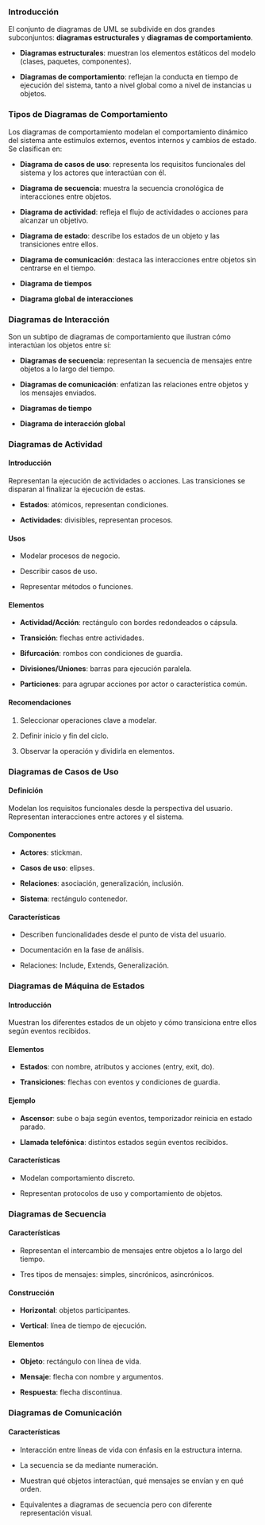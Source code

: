 ### Introducción

El conjunto de diagramas de UML se subdivide en dos grandes subconjuntos: **diagramas estructurales** y **diagramas de comportamiento**.

- **Diagramas estructurales**: muestran los elementos estáticos del modelo (clases, paquetes, componentes).
    
- **Diagramas de comportamiento**: reflejan la conducta en tiempo de ejecución del sistema, tanto a nivel global como a nivel de instancias u objetos.
    

### Tipos de Diagramas de Comportamiento

Los diagramas de comportamiento modelan el comportamiento dinámico del sistema ante estímulos externos, eventos internos y cambios de estado. Se clasifican en:

- **Diagrama de casos de uso**: representa los requisitos funcionales del sistema y los actores que interactúan con él.
    
- **Diagrama de secuencia**: muestra la secuencia cronológica de interacciones entre objetos.
    
- **Diagrama de actividad**: refleja el flujo de actividades o acciones para alcanzar un objetivo.
    
- **Diagrama de estado**: describe los estados de un objeto y las transiciones entre ellos.
    
- **Diagrama de comunicación**: destaca las interacciones entre objetos sin centrarse en el tiempo.
    
- **Diagrama de tiempos**
    
- **Diagrama global de interacciones**
    

### Diagramas de Interacción

Son un subtipo de diagramas de comportamiento que ilustran cómo interactúan los objetos entre sí:

- **Diagramas de secuencia**: representan la secuencia de mensajes entre objetos a lo largo del tiempo.
    
- **Diagramas de comunicación**: enfatizan las relaciones entre objetos y los mensajes enviados.
    
- **Diagramas de tiempo**
    
- **Diagrama de interacción global**
    

### Diagramas de Actividad

#### Introducción

Representan la ejecución de actividades o acciones. Las transiciones se disparan al finalizar la ejecución de estas.

- **Estados**: atómicos, representan condiciones.
    
- **Actividades**: divisibles, representan procesos.
    

#### Usos

- Modelar procesos de negocio.
    
- Describir casos de uso.
    
- Representar métodos o funciones.
    

#### Elementos

- **Actividad/Acción**: rectángulo con bordes redondeados o cápsula.
    
- **Transición**: flechas entre actividades.
    
- **Bifurcación**: rombos con condiciones de guardia.
    
- **Divisiones/Uniones**: barras para ejecución paralela.
    
- **Particiones**: para agrupar acciones por actor o característica común.
    

#### Recomendaciones

1. Seleccionar operaciones clave a modelar.
    
2. Definir inicio y fin del ciclo.
    
3. Observar la operación y dividirla en elementos.
    

### Diagramas de Casos de Uso

#### Definición

Modelan los requisitos funcionales desde la perspectiva del usuario. Representan interacciones entre actores y el sistema.

#### Componentes

- **Actores**: stickman.
    
- **Casos de uso**: elipses.
    
- **Relaciones**: asociación, generalización, inclusión.
    
- **Sistema**: rectángulo contenedor.
    

#### Características

- Describen funcionalidades desde el punto de vista del usuario.
    
- Documentación en la fase de análisis.
    
- Relaciones: Include, Extends, Generalización.
    

### Diagramas de Máquina de Estados

#### Introducción

Muestran los diferentes estados de un objeto y cómo transiciona entre ellos según eventos recibidos.

#### Elementos

- **Estados**: con nombre, atributos y acciones (entry, exit, do).
    
- **Transiciones**: flechas con eventos y condiciones de guardia.
    

#### Ejemplo

- **Ascensor**: sube o baja según eventos, temporizador reinicia en estado parado.
    
- **Llamada telefónica**: distintos estados según eventos recibidos.
    

#### Características

- Modelan comportamiento discreto.
    
- Representan protocolos de uso y comportamiento de objetos.
    

### Diagramas de Secuencia

#### Características

- Representan el intercambio de mensajes entre objetos a lo largo del tiempo.
    
- Tres tipos de mensajes: simples, sincrónicos, asincrónicos.
    

#### Construcción

- **Horizontal**: objetos participantes.
    
- **Vertical**: línea de tiempo de ejecución.
    

#### Elementos

- **Objeto**: rectángulo con línea de vida.
    
- **Mensaje**: flecha con nombre y argumentos.
    
- **Respuesta**: flecha discontinua.
    

### Diagramas de Comunicación

#### Características

- Interacción entre líneas de vida con énfasis en la estructura interna.
    
- La secuencia se da mediante numeración.
    
- Muestran qué objetos interactúan, qué mensajes se envían y en qué orden.
    
- Equivalentes a diagramas de secuencia pero con diferente representación visual.